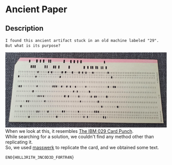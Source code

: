 # Ancient Paper

## Description
```
I found this ancient artifact stuck in an old machine labeled "29". But what is its purpose?
```

![Ancient Paper](./Files/ancient-paper.jpg)
When we look at this, it resembles [The IBM 029 Card Punch](https://twobithistory.org/2018/06/23/ibm-029-card-punch.html).  
While searching for a solution, we couldn't find any method other than replicating it.  
So, we used [masswerk](https://www.masswerk.at/keypunch/) to replicate the card, and we obtained some text.

```
ENO{H0LL3R1TH_3NC0D3D_F0RTR4N}
```